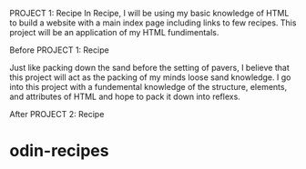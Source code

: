 PROJECT 1: Recipe
In Recipe, I will be using my basic knowledge of HTML to build a website with a main index page including links to few recipes. This project will be an application of my HTML fundimentals. 


Before PROJECT 1: Recipe

Just like packing down the sand before the setting of pavers, I believe that this project will act as the packing of my minds loose sand knowledge. I go into this project with a fundemental knowledge of the structure, elements, and attributes of HTML and hope to pack it down into reflexs.

After PROJECT 2: Recipe
# odin-recipes
